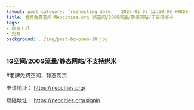 ```yaml
---
layout: post category: freehosting date:   2022-01-03 12:50:00 +0800
title: 老牌免费空间-Neocities.org 1G空间/200G流量/静态网站/不支持绑米
tags:
- 虚拟主机
- 免费
background: ../img/post-bg-poem-10.jpg
---
```


### 1G空间/200G流量/静态网站/不支持绑米

#老牌免费空间，静态网页

申请地址：
https://neocities.org/

登陆地址：
https://neocities.org/signin


